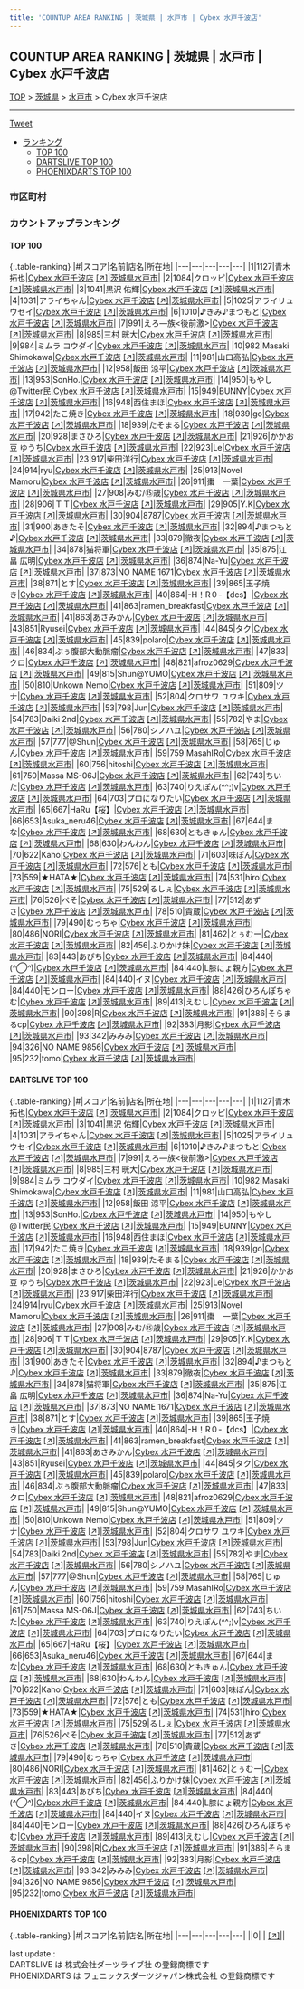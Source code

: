 ```yaml
---
title: 'COUNTUP AREA RANKING | 茨城県 | 水戸市 | Cybex 水戸千波店'
---
```

## COUNTUP AREA RANKING | 茨城県 | 水戸市 | Cybex 水戸千波店

[TOP](/darts/rank/) > [茨城県](/darts/rank/茨城県/) > [水戸市](/darts/rank/茨城県/水戸市/) > Cybex 水戸千波店

___

<a href="https://twitter.com/share?ref_src=twsrc%5Etfw" data-text="COUNTUP AREA RANKING | 茨城県水戸市Cybex 水戸千波店" class="twitter-share-button" data-hashtags="DARTSLIVE,PHOENIXDARTS,darts,ダーツ" data-show-count="false">Tweet</a>

* [ランキング](#カウントアップランキング)
    * [TOP 100](#top-100)
    * [DARTSLIVE TOP 100](#dartslive-top-100)
    * [PHOENIXDARTS TOP 100](#phoenixdarts-top-100)

### 市区町村

<ul>

</ul>

### カウントアップランキング

#### TOP 100



{:.table-ranking}
|#|スコア|名前|店名|所在地|
|---|---|---|---|---|
|1|1127|<span class="rank-name-dl">青木 拓也</span>|<a href="/darts/rank/shops/01cee968ab5aadd628032249b44395af.html">Cybex 水戸千波店</a> <a href="https://search.dartslive.com/jp/shop/01cee968ab5aadd628032249b44395af">[↗]</a>|<a href="/darts/rank/茨城県/水戸市">茨城県水戸市</a>|
|2|1084|<span class="rank-name-dl">クロッピ</span>|<a href="/darts/rank/shops/01cee968ab5aadd628032249b44395af.html">Cybex 水戸千波店</a> <a href="https://search.dartslive.com/jp/shop/01cee968ab5aadd628032249b44395af">[↗]</a>|<a href="/darts/rank/茨城県/水戸市">茨城県水戸市</a>|
|3|1041|<span class="rank-name-dl">黒沢 佑輝</span>|<a href="/darts/rank/shops/01cee968ab5aadd628032249b44395af.html">Cybex 水戸千波店</a> <a href="https://search.dartslive.com/jp/shop/01cee968ab5aadd628032249b44395af">[↗]</a>|<a href="/darts/rank/茨城県/水戸市">茨城県水戸市</a>|
|4|1031|<span class="rank-name-dl">アライちゃん</span>|<a href="/darts/rank/shops/01cee968ab5aadd628032249b44395af.html">Cybex 水戸千波店</a> <a href="https://search.dartslive.com/jp/shop/01cee968ab5aadd628032249b44395af">[↗]</a>|<a href="/darts/rank/茨城県/水戸市">茨城県水戸市</a>|
|5|1025|<span class="rank-name-dl">アライリュウセイ</span>|<a href="/darts/rank/shops/01cee968ab5aadd628032249b44395af.html">Cybex 水戸千波店</a> <a href="https://search.dartslive.com/jp/shop/01cee968ab5aadd628032249b44395af">[↗]</a>|<a href="/darts/rank/茨城県/水戸市">茨城県水戸市</a>|
|6|1010|<span class="rank-name-dl">♪きみ♪まつもと</span>|<a href="/darts/rank/shops/01cee968ab5aadd628032249b44395af.html">Cybex 水戸千波店</a> <a href="https://search.dartslive.com/jp/shop/01cee968ab5aadd628032249b44395af">[↗]</a>|<a href="/darts/rank/茨城県/水戸市">茨城県水戸市</a>|
|7|991|<span class="rank-name-dl">えろ―族&lt;後前激&gt;</span>|<a href="/darts/rank/shops/01cee968ab5aadd628032249b44395af.html">Cybex 水戸千波店</a> <a href="https://search.dartslive.com/jp/shop/01cee968ab5aadd628032249b44395af">[↗]</a>|<a href="/darts/rank/茨城県/水戸市">茨城県水戸市</a>|
|8|985|<span class="rank-name-dl">三村 晄大</span>|<a href="/darts/rank/shops/01cee968ab5aadd628032249b44395af.html">Cybex 水戸千波店</a> <a href="https://search.dartslive.com/jp/shop/01cee968ab5aadd628032249b44395af">[↗]</a>|<a href="/darts/rank/茨城県/水戸市">茨城県水戸市</a>|
|9|984|<span class="rank-name-dl">ミムラ コウダイ</span>|<a href="/darts/rank/shops/01cee968ab5aadd628032249b44395af.html">Cybex 水戸千波店</a> <a href="https://search.dartslive.com/jp/shop/01cee968ab5aadd628032249b44395af">[↗]</a>|<a href="/darts/rank/茨城県/水戸市">茨城県水戸市</a>|
|10|982|<span class="rank-name-dl">Masaki Shimokawa</span>|<a href="/darts/rank/shops/01cee968ab5aadd628032249b44395af.html">Cybex 水戸千波店</a> <a href="https://search.dartslive.com/jp/shop/01cee968ab5aadd628032249b44395af">[↗]</a>|<a href="/darts/rank/茨城県/水戸市">茨城県水戸市</a>|
|11|981|<span class="rank-name-dl">山口高弘</span>|<a href="/darts/rank/shops/01cee968ab5aadd628032249b44395af.html">Cybex 水戸千波店</a> <a href="https://search.dartslive.com/jp/shop/01cee968ab5aadd628032249b44395af">[↗]</a>|<a href="/darts/rank/茨城県/水戸市">茨城県水戸市</a>|
|12|958|<span class="rank-name-dl">飯田 涼平</span>|<a href="/darts/rank/shops/01cee968ab5aadd628032249b44395af.html">Cybex 水戸千波店</a> <a href="https://search.dartslive.com/jp/shop/01cee968ab5aadd628032249b44395af">[↗]</a>|<a href="/darts/rank/茨城県/水戸市">茨城県水戸市</a>|
|13|953|<span class="rank-name-dl">SonHo.</span>|<a href="/darts/rank/shops/01cee968ab5aadd628032249b44395af.html">Cybex 水戸千波店</a> <a href="https://search.dartslive.com/jp/shop/01cee968ab5aadd628032249b44395af">[↗]</a>|<a href="/darts/rank/茨城県/水戸市">茨城県水戸市</a>|
|14|950|<span class="rank-name-dl">もやし@Twitter民</span>|<a href="/darts/rank/shops/01cee968ab5aadd628032249b44395af.html">Cybex 水戸千波店</a> <a href="https://search.dartslive.com/jp/shop/01cee968ab5aadd628032249b44395af">[↗]</a>|<a href="/darts/rank/茨城県/水戸市">茨城県水戸市</a>|
|15|949|<span class="rank-name-dl">BUNNY</span>|<a href="/darts/rank/shops/01cee968ab5aadd628032249b44395af.html">Cybex 水戸千波店</a> <a href="https://search.dartslive.com/jp/shop/01cee968ab5aadd628032249b44395af">[↗]</a>|<a href="/darts/rank/茨城県/水戸市">茨城県水戸市</a>|
|16|948|<span class="rank-name-dl">西住まほ</span>|<a href="/darts/rank/shops/01cee968ab5aadd628032249b44395af.html">Cybex 水戸千波店</a> <a href="https://search.dartslive.com/jp/shop/01cee968ab5aadd628032249b44395af">[↗]</a>|<a href="/darts/rank/茨城県/水戸市">茨城県水戸市</a>|
|17|942|<span class="rank-name-dl">たこ焼き</span>|<a href="/darts/rank/shops/01cee968ab5aadd628032249b44395af.html">Cybex 水戸千波店</a> <a href="https://search.dartslive.com/jp/shop/01cee968ab5aadd628032249b44395af">[↗]</a>|<a href="/darts/rank/茨城県/水戸市">茨城県水戸市</a>|
|18|939|<span class="rank-name-dl">go</span>|<a href="/darts/rank/shops/01cee968ab5aadd628032249b44395af.html">Cybex 水戸千波店</a> <a href="https://search.dartslive.com/jp/shop/01cee968ab5aadd628032249b44395af">[↗]</a>|<a href="/darts/rank/茨城県/水戸市">茨城県水戸市</a>|
|18|939|<span class="rank-name-dl">たそまる</span>|<a href="/darts/rank/shops/01cee968ab5aadd628032249b44395af.html">Cybex 水戸千波店</a> <a href="https://search.dartslive.com/jp/shop/01cee968ab5aadd628032249b44395af">[↗]</a>|<a href="/darts/rank/茨城県/水戸市">茨城県水戸市</a>|
|20|928|<span class="rank-name-dl">まさひろ</span>|<a href="/darts/rank/shops/01cee968ab5aadd628032249b44395af.html">Cybex 水戸千波店</a> <a href="https://search.dartslive.com/jp/shop/01cee968ab5aadd628032249b44395af">[↗]</a>|<a href="/darts/rank/茨城県/水戸市">茨城県水戸市</a>|
|21|926|<span class="rank-name-dl">かかお 豆 ゆうち</span>|<a href="/darts/rank/shops/01cee968ab5aadd628032249b44395af.html">Cybex 水戸千波店</a> <a href="https://search.dartslive.com/jp/shop/01cee968ab5aadd628032249b44395af">[↗]</a>|<a href="/darts/rank/茨城県/水戸市">茨城県水戸市</a>|
|22|923|<span class="rank-name-dl">Le</span>|<a href="/darts/rank/shops/01cee968ab5aadd628032249b44395af.html">Cybex 水戸千波店</a> <a href="https://search.dartslive.com/jp/shop/01cee968ab5aadd628032249b44395af">[↗]</a>|<a href="/darts/rank/茨城県/水戸市">茨城県水戸市</a>|
|23|917|<span class="rank-name-dl">柴田洋行</span>|<a href="/darts/rank/shops/01cee968ab5aadd628032249b44395af.html">Cybex 水戸千波店</a> <a href="https://search.dartslive.com/jp/shop/01cee968ab5aadd628032249b44395af">[↗]</a>|<a href="/darts/rank/茨城県/水戸市">茨城県水戸市</a>|
|24|914|<span class="rank-name-dl">ryu</span>|<a href="/darts/rank/shops/01cee968ab5aadd628032249b44395af.html">Cybex 水戸千波店</a> <a href="https://search.dartslive.com/jp/shop/01cee968ab5aadd628032249b44395af">[↗]</a>|<a href="/darts/rank/茨城県/水戸市">茨城県水戸市</a>|
|25|913|<span class="rank-name-dl">Novel Mamoru</span>|<a href="/darts/rank/shops/01cee968ab5aadd628032249b44395af.html">Cybex 水戸千波店</a> <a href="https://search.dartslive.com/jp/shop/01cee968ab5aadd628032249b44395af">[↗]</a>|<a href="/darts/rank/茨城県/水戸市">茨城県水戸市</a>|
|26|911|<span class="rank-name-dl">棗　一葉</span>|<a href="/darts/rank/shops/01cee968ab5aadd628032249b44395af.html">Cybex 水戸千波店</a> <a href="https://search.dartslive.com/jp/shop/01cee968ab5aadd628032249b44395af">[↗]</a>|<a href="/darts/rank/茨城県/水戸市">茨城県水戸市</a>|
|27|908|<span class="rank-name-dl">みむ/⑮歳</span>|<a href="/darts/rank/shops/01cee968ab5aadd628032249b44395af.html">Cybex 水戸千波店</a> <a href="https://search.dartslive.com/jp/shop/01cee968ab5aadd628032249b44395af">[↗]</a>|<a href="/darts/rank/茨城県/水戸市">茨城県水戸市</a>|
|28|906|<span class="rank-name-dl">ＴＴ</span>|<a href="/darts/rank/shops/01cee968ab5aadd628032249b44395af.html">Cybex 水戸千波店</a> <a href="https://search.dartslive.com/jp/shop/01cee968ab5aadd628032249b44395af">[↗]</a>|<a href="/darts/rank/茨城県/水戸市">茨城県水戸市</a>|
|29|905|<span class="rank-name-dl">Y.K</span>|<a href="/darts/rank/shops/01cee968ab5aadd628032249b44395af.html">Cybex 水戸千波店</a> <a href="https://search.dartslive.com/jp/shop/01cee968ab5aadd628032249b44395af">[↗]</a>|<a href="/darts/rank/茨城県/水戸市">茨城県水戸市</a>|
|30|904|<span class="rank-name-dl">8787</span>|<a href="/darts/rank/shops/01cee968ab5aadd628032249b44395af.html">Cybex 水戸千波店</a> <a href="https://search.dartslive.com/jp/shop/01cee968ab5aadd628032249b44395af">[↗]</a>|<a href="/darts/rank/茨城県/水戸市">茨城県水戸市</a>|
|31|900|<span class="rank-name-dl">あきたそ</span>|<a href="/darts/rank/shops/01cee968ab5aadd628032249b44395af.html">Cybex 水戸千波店</a> <a href="https://search.dartslive.com/jp/shop/01cee968ab5aadd628032249b44395af">[↗]</a>|<a href="/darts/rank/茨城県/水戸市">茨城県水戸市</a>|
|32|894|<span class="rank-name-dl">♪まつもと♪</span>|<a href="/darts/rank/shops/01cee968ab5aadd628032249b44395af.html">Cybex 水戸千波店</a> <a href="https://search.dartslive.com/jp/shop/01cee968ab5aadd628032249b44395af">[↗]</a>|<a href="/darts/rank/茨城県/水戸市">茨城県水戸市</a>|
|33|879|<span class="rank-name-dl">徹夜</span>|<a href="/darts/rank/shops/01cee968ab5aadd628032249b44395af.html">Cybex 水戸千波店</a> <a href="https://search.dartslive.com/jp/shop/01cee968ab5aadd628032249b44395af">[↗]</a>|<a href="/darts/rank/茨城県/水戸市">茨城県水戸市</a>|
|34|878|<span class="rank-name-dl">猫将軍</span>|<a href="/darts/rank/shops/01cee968ab5aadd628032249b44395af.html">Cybex 水戸千波店</a> <a href="https://search.dartslive.com/jp/shop/01cee968ab5aadd628032249b44395af">[↗]</a>|<a href="/darts/rank/茨城県/水戸市">茨城県水戸市</a>|
|35|875|<span class="rank-name-dl">江畠 広明</span>|<a href="/darts/rank/shops/01cee968ab5aadd628032249b44395af.html">Cybex 水戸千波店</a> <a href="https://search.dartslive.com/jp/shop/01cee968ab5aadd628032249b44395af">[↗]</a>|<a href="/darts/rank/茨城県/水戸市">茨城県水戸市</a>|
|36|874|<span class="rank-name-dl">Na-Yu</span>|<a href="/darts/rank/shops/01cee968ab5aadd628032249b44395af.html">Cybex 水戸千波店</a> <a href="https://search.dartslive.com/jp/shop/01cee968ab5aadd628032249b44395af">[↗]</a>|<a href="/darts/rank/茨城県/水戸市">茨城県水戸市</a>|
|37|873|<span class="rank-name-dl">NO NAME 1671</span>|<a href="/darts/rank/shops/01cee968ab5aadd628032249b44395af.html">Cybex 水戸千波店</a> <a href="https://search.dartslive.com/jp/shop/01cee968ab5aadd628032249b44395af">[↗]</a>|<a href="/darts/rank/茨城県/水戸市">茨城県水戸市</a>|
|38|871|<span class="rank-name-dl">とす</span>|<a href="/darts/rank/shops/01cee968ab5aadd628032249b44395af.html">Cybex 水戸千波店</a> <a href="https://search.dartslive.com/jp/shop/01cee968ab5aadd628032249b44395af">[↗]</a>|<a href="/darts/rank/茨城県/水戸市">茨城県水戸市</a>|
|39|865|<span class="rank-name-dl">玉子焼き</span>|<a href="/darts/rank/shops/01cee968ab5aadd628032249b44395af.html">Cybex 水戸千波店</a> <a href="https://search.dartslive.com/jp/shop/01cee968ab5aadd628032249b44395af">[↗]</a>|<a href="/darts/rank/茨城県/水戸市">茨城県水戸市</a>|
|40|864|<span class="rank-name-dl">-H！R０-【dcs】</span>|<a href="/darts/rank/shops/01cee968ab5aadd628032249b44395af.html">Cybex 水戸千波店</a> <a href="https://search.dartslive.com/jp/shop/01cee968ab5aadd628032249b44395af">[↗]</a>|<a href="/darts/rank/茨城県/水戸市">茨城県水戸市</a>|
|41|863|<span class="rank-name-dl">ramen_breakfast</span>|<a href="/darts/rank/shops/01cee968ab5aadd628032249b44395af.html">Cybex 水戸千波店</a> <a href="https://search.dartslive.com/jp/shop/01cee968ab5aadd628032249b44395af">[↗]</a>|<a href="/darts/rank/茨城県/水戸市">茨城県水戸市</a>|
|41|863|<span class="rank-name-dl">あさみかん</span>|<a href="/darts/rank/shops/01cee968ab5aadd628032249b44395af.html">Cybex 水戸千波店</a> <a href="https://search.dartslive.com/jp/shop/01cee968ab5aadd628032249b44395af">[↗]</a>|<a href="/darts/rank/茨城県/水戸市">茨城県水戸市</a>|
|43|851|<span class="rank-name-dl">Ryusei</span>|<a href="/darts/rank/shops/01cee968ab5aadd628032249b44395af.html">Cybex 水戸千波店</a> <a href="https://search.dartslive.com/jp/shop/01cee968ab5aadd628032249b44395af">[↗]</a>|<a href="/darts/rank/茨城県/水戸市">茨城県水戸市</a>|
|44|845|<span class="rank-name-dl">タク</span>|<a href="/darts/rank/shops/01cee968ab5aadd628032249b44395af.html">Cybex 水戸千波店</a> <a href="https://search.dartslive.com/jp/shop/01cee968ab5aadd628032249b44395af">[↗]</a>|<a href="/darts/rank/茨城県/水戸市">茨城県水戸市</a>|
|45|839|<span class="rank-name-dl">polaro</span>|<a href="/darts/rank/shops/01cee968ab5aadd628032249b44395af.html">Cybex 水戸千波店</a> <a href="https://search.dartslive.com/jp/shop/01cee968ab5aadd628032249b44395af">[↗]</a>|<a href="/darts/rank/茨城県/水戸市">茨城県水戸市</a>|
|46|834|<span class="rank-name-dl">ぶぅ腹部大動脈瘤</span>|<a href="/darts/rank/shops/01cee968ab5aadd628032249b44395af.html">Cybex 水戸千波店</a> <a href="https://search.dartslive.com/jp/shop/01cee968ab5aadd628032249b44395af">[↗]</a>|<a href="/darts/rank/茨城県/水戸市">茨城県水戸市</a>|
|47|833|<span class="rank-name-dl">クロ</span>|<a href="/darts/rank/shops/01cee968ab5aadd628032249b44395af.html">Cybex 水戸千波店</a> <a href="https://search.dartslive.com/jp/shop/01cee968ab5aadd628032249b44395af">[↗]</a>|<a href="/darts/rank/茨城県/水戸市">茨城県水戸市</a>|
|48|821|<span class="rank-name-dl">afroz0629</span>|<a href="/darts/rank/shops/01cee968ab5aadd628032249b44395af.html">Cybex 水戸千波店</a> <a href="https://search.dartslive.com/jp/shop/01cee968ab5aadd628032249b44395af">[↗]</a>|<a href="/darts/rank/茨城県/水戸市">茨城県水戸市</a>|
|49|815|<span class="rank-name-dl">Shun@YUMO</span>|<a href="/darts/rank/shops/01cee968ab5aadd628032249b44395af.html">Cybex 水戸千波店</a> <a href="https://search.dartslive.com/jp/shop/01cee968ab5aadd628032249b44395af">[↗]</a>|<a href="/darts/rank/茨城県/水戸市">茨城県水戸市</a>|
|50|810|<span class="rank-name-dl">Unkown Nemo</span>|<a href="/darts/rank/shops/01cee968ab5aadd628032249b44395af.html">Cybex 水戸千波店</a> <a href="https://search.dartslive.com/jp/shop/01cee968ab5aadd628032249b44395af">[↗]</a>|<a href="/darts/rank/茨城県/水戸市">茨城県水戸市</a>|
|51|809|<span class="rank-name-dl">ツナ</span>|<a href="/darts/rank/shops/01cee968ab5aadd628032249b44395af.html">Cybex 水戸千波店</a> <a href="https://search.dartslive.com/jp/shop/01cee968ab5aadd628032249b44395af">[↗]</a>|<a href="/darts/rank/茨城県/水戸市">茨城県水戸市</a>|
|52|804|<span class="rank-name-dl">クロサワ ユウキ</span>|<a href="/darts/rank/shops/01cee968ab5aadd628032249b44395af.html">Cybex 水戸千波店</a> <a href="https://search.dartslive.com/jp/shop/01cee968ab5aadd628032249b44395af">[↗]</a>|<a href="/darts/rank/茨城県/水戸市">茨城県水戸市</a>|
|53|798|<span class="rank-name-dl">Jun</span>|<a href="/darts/rank/shops/01cee968ab5aadd628032249b44395af.html">Cybex 水戸千波店</a> <a href="https://search.dartslive.com/jp/shop/01cee968ab5aadd628032249b44395af">[↗]</a>|<a href="/darts/rank/茨城県/水戸市">茨城県水戸市</a>|
|54|783|<span class="rank-name-dl">Daiki 2nd</span>|<a href="/darts/rank/shops/01cee968ab5aadd628032249b44395af.html">Cybex 水戸千波店</a> <a href="https://search.dartslive.com/jp/shop/01cee968ab5aadd628032249b44395af">[↗]</a>|<a href="/darts/rank/茨城県/水戸市">茨城県水戸市</a>|
|55|782|<span class="rank-name-dl">やま</span>|<a href="/darts/rank/shops/01cee968ab5aadd628032249b44395af.html">Cybex 水戸千波店</a> <a href="https://search.dartslive.com/jp/shop/01cee968ab5aadd628032249b44395af">[↗]</a>|<a href="/darts/rank/茨城県/水戸市">茨城県水戸市</a>|
|56|780|<span class="rank-name-dl">シノハユ</span>|<a href="/darts/rank/shops/01cee968ab5aadd628032249b44395af.html">Cybex 水戸千波店</a> <a href="https://search.dartslive.com/jp/shop/01cee968ab5aadd628032249b44395af">[↗]</a>|<a href="/darts/rank/茨城県/水戸市">茨城県水戸市</a>|
|57|777|<span class="rank-name-dl">@Shun</span>|<a href="/darts/rank/shops/01cee968ab5aadd628032249b44395af.html">Cybex 水戸千波店</a> <a href="https://search.dartslive.com/jp/shop/01cee968ab5aadd628032249b44395af">[↗]</a>|<a href="/darts/rank/茨城県/水戸市">茨城県水戸市</a>|
|58|765|<span class="rank-name-dl">じゅん</span>|<a href="/darts/rank/shops/01cee968ab5aadd628032249b44395af.html">Cybex 水戸千波店</a> <a href="https://search.dartslive.com/jp/shop/01cee968ab5aadd628032249b44395af">[↗]</a>|<a href="/darts/rank/茨城県/水戸市">茨城県水戸市</a>|
|59|759|<span class="rank-name-dl">MasahIRo</span>|<a href="/darts/rank/shops/01cee968ab5aadd628032249b44395af.html">Cybex 水戸千波店</a> <a href="https://search.dartslive.com/jp/shop/01cee968ab5aadd628032249b44395af">[↗]</a>|<a href="/darts/rank/茨城県/水戸市">茨城県水戸市</a>|
|60|756|<span class="rank-name-dl">hitoshi</span>|<a href="/darts/rank/shops/01cee968ab5aadd628032249b44395af.html">Cybex 水戸千波店</a> <a href="https://search.dartslive.com/jp/shop/01cee968ab5aadd628032249b44395af">[↗]</a>|<a href="/darts/rank/茨城県/水戸市">茨城県水戸市</a>|
|61|750|<span class="rank-name-dl">Massa MS-06J</span>|<a href="/darts/rank/shops/01cee968ab5aadd628032249b44395af.html">Cybex 水戸千波店</a> <a href="https://search.dartslive.com/jp/shop/01cee968ab5aadd628032249b44395af">[↗]</a>|<a href="/darts/rank/茨城県/水戸市">茨城県水戸市</a>|
|62|743|<span class="rank-name-dl">ちいた</span>|<a href="/darts/rank/shops/01cee968ab5aadd628032249b44395af.html">Cybex 水戸千波店</a> <a href="https://search.dartslive.com/jp/shop/01cee968ab5aadd628032249b44395af">[↗]</a>|<a href="/darts/rank/茨城県/水戸市">茨城県水戸市</a>|
|63|740|<span class="rank-name-dl">りえぽん(^^;)v</span>|<a href="/darts/rank/shops/01cee968ab5aadd628032249b44395af.html">Cybex 水戸千波店</a> <a href="https://search.dartslive.com/jp/shop/01cee968ab5aadd628032249b44395af">[↗]</a>|<a href="/darts/rank/茨城県/水戸市">茨城県水戸市</a>|
|64|703|<span class="rank-name-dl">プロになりたい</span>|<a href="/darts/rank/shops/01cee968ab5aadd628032249b44395af.html">Cybex 水戸千波店</a> <a href="https://search.dartslive.com/jp/shop/01cee968ab5aadd628032249b44395af">[↗]</a>|<a href="/darts/rank/茨城県/水戸市">茨城県水戸市</a>|
|65|667|<span class="rank-name-dl">HaRu【桜】</span>|<a href="/darts/rank/shops/01cee968ab5aadd628032249b44395af.html">Cybex 水戸千波店</a> <a href="https://search.dartslive.com/jp/shop/01cee968ab5aadd628032249b44395af">[↗]</a>|<a href="/darts/rank/茨城県/水戸市">茨城県水戸市</a>|
|66|653|<span class="rank-name-dl">Asuka_neru46</span>|<a href="/darts/rank/shops/01cee968ab5aadd628032249b44395af.html">Cybex 水戸千波店</a> <a href="https://search.dartslive.com/jp/shop/01cee968ab5aadd628032249b44395af">[↗]</a>|<a href="/darts/rank/茨城県/水戸市">茨城県水戸市</a>|
|67|644|<span class="rank-name-dl">まな</span>|<a href="/darts/rank/shops/01cee968ab5aadd628032249b44395af.html">Cybex 水戸千波店</a> <a href="https://search.dartslive.com/jp/shop/01cee968ab5aadd628032249b44395af">[↗]</a>|<a href="/darts/rank/茨城県/水戸市">茨城県水戸市</a>|
|68|630|<span class="rank-name-dl">ともきゅん</span>|<a href="/darts/rank/shops/01cee968ab5aadd628032249b44395af.html">Cybex 水戸千波店</a> <a href="https://search.dartslive.com/jp/shop/01cee968ab5aadd628032249b44395af">[↗]</a>|<a href="/darts/rank/茨城県/水戸市">茨城県水戸市</a>|
|68|630|<span class="rank-name-dl">わんわん</span>|<a href="/darts/rank/shops/01cee968ab5aadd628032249b44395af.html">Cybex 水戸千波店</a> <a href="https://search.dartslive.com/jp/shop/01cee968ab5aadd628032249b44395af">[↗]</a>|<a href="/darts/rank/茨城県/水戸市">茨城県水戸市</a>|
|70|622|<span class="rank-name-dl">Kaho</span>|<a href="/darts/rank/shops/01cee968ab5aadd628032249b44395af.html">Cybex 水戸千波店</a> <a href="https://search.dartslive.com/jp/shop/01cee968ab5aadd628032249b44395af">[↗]</a>|<a href="/darts/rank/茨城県/水戸市">茨城県水戸市</a>|
|71|603|<span class="rank-name-dl">味ぽん</span>|<a href="/darts/rank/shops/01cee968ab5aadd628032249b44395af.html">Cybex 水戸千波店</a> <a href="https://search.dartslive.com/jp/shop/01cee968ab5aadd628032249b44395af">[↗]</a>|<a href="/darts/rank/茨城県/水戸市">茨城県水戸市</a>|
|72|576|<span class="rank-name-dl">とも</span>|<a href="/darts/rank/shops/01cee968ab5aadd628032249b44395af.html">Cybex 水戸千波店</a> <a href="https://search.dartslive.com/jp/shop/01cee968ab5aadd628032249b44395af">[↗]</a>|<a href="/darts/rank/茨城県/水戸市">茨城県水戸市</a>|
|73|559|<span class="rank-name-dl">★HATA★</span>|<a href="/darts/rank/shops/01cee968ab5aadd628032249b44395af.html">Cybex 水戸千波店</a> <a href="https://search.dartslive.com/jp/shop/01cee968ab5aadd628032249b44395af">[↗]</a>|<a href="/darts/rank/茨城県/水戸市">茨城県水戸市</a>|
|74|531|<span class="rank-name-dl">hiro</span>|<a href="/darts/rank/shops/01cee968ab5aadd628032249b44395af.html">Cybex 水戸千波店</a> <a href="https://search.dartslive.com/jp/shop/01cee968ab5aadd628032249b44395af">[↗]</a>|<a href="/darts/rank/茨城県/水戸市">茨城県水戸市</a>|
|75|529|<span class="rank-name-dl">るしぇ</span>|<a href="/darts/rank/shops/01cee968ab5aadd628032249b44395af.html">Cybex 水戸千波店</a> <a href="https://search.dartslive.com/jp/shop/01cee968ab5aadd628032249b44395af">[↗]</a>|<a href="/darts/rank/茨城県/水戸市">茨城県水戸市</a>|
|76|526|<span class="rank-name-dl">ぺそ</span>|<a href="/darts/rank/shops/01cee968ab5aadd628032249b44395af.html">Cybex 水戸千波店</a> <a href="https://search.dartslive.com/jp/shop/01cee968ab5aadd628032249b44395af">[↗]</a>|<a href="/darts/rank/茨城県/水戸市">茨城県水戸市</a>|
|77|512|<span class="rank-name-dl">あずさ</span>|<a href="/darts/rank/shops/01cee968ab5aadd628032249b44395af.html">Cybex 水戸千波店</a> <a href="https://search.dartslive.com/jp/shop/01cee968ab5aadd628032249b44395af">[↗]</a>|<a href="/darts/rank/茨城県/水戸市">茨城県水戸市</a>|
|78|510|<span class="rank-name-dl">貴蔵</span>|<a href="/darts/rank/shops/01cee968ab5aadd628032249b44395af.html">Cybex 水戸千波店</a> <a href="https://search.dartslive.com/jp/shop/01cee968ab5aadd628032249b44395af">[↗]</a>|<a href="/darts/rank/茨城県/水戸市">茨城県水戸市</a>|
|79|490|<span class="rank-name-dl">むっちゃ</span>|<a href="/darts/rank/shops/01cee968ab5aadd628032249b44395af.html">Cybex 水戸千波店</a> <a href="https://search.dartslive.com/jp/shop/01cee968ab5aadd628032249b44395af">[↗]</a>|<a href="/darts/rank/茨城県/水戸市">茨城県水戸市</a>|
|80|486|<span class="rank-name-dl">NORI</span>|<a href="/darts/rank/shops/01cee968ab5aadd628032249b44395af.html">Cybex 水戸千波店</a> <a href="https://search.dartslive.com/jp/shop/01cee968ab5aadd628032249b44395af">[↗]</a>|<a href="/darts/rank/茨城県/水戸市">茨城県水戸市</a>|
|81|462|<span class="rank-name-dl">とぅむー</span>|<a href="/darts/rank/shops/01cee968ab5aadd628032249b44395af.html">Cybex 水戸千波店</a> <a href="https://search.dartslive.com/jp/shop/01cee968ab5aadd628032249b44395af">[↗]</a>|<a href="/darts/rank/茨城県/水戸市">茨城県水戸市</a>|
|82|456|<span class="rank-name-dl">ふりかけ妹</span>|<a href="/darts/rank/shops/01cee968ab5aadd628032249b44395af.html">Cybex 水戸千波店</a> <a href="https://search.dartslive.com/jp/shop/01cee968ab5aadd628032249b44395af">[↗]</a>|<a href="/darts/rank/茨城県/水戸市">茨城県水戸市</a>|
|83|443|<span class="rank-name-dl">あぴち</span>|<a href="/darts/rank/shops/01cee968ab5aadd628032249b44395af.html">Cybex 水戸千波店</a> <a href="https://search.dartslive.com/jp/shop/01cee968ab5aadd628032249b44395af">[↗]</a>|<a href="/darts/rank/茨城県/水戸市">茨城県水戸市</a>|
|84|440|<span class="rank-name-dl">(*^◯^*)</span>|<a href="/darts/rank/shops/01cee968ab5aadd628032249b44395af.html">Cybex 水戸千波店</a> <a href="https://search.dartslive.com/jp/shop/01cee968ab5aadd628032249b44395af">[↗]</a>|<a href="/darts/rank/茨城県/水戸市">茨城県水戸市</a>|
|84|440|<span class="rank-name-dl">L膝にょ親方</span>|<a href="/darts/rank/shops/01cee968ab5aadd628032249b44395af.html">Cybex 水戸千波店</a> <a href="https://search.dartslive.com/jp/shop/01cee968ab5aadd628032249b44395af">[↗]</a>|<a href="/darts/rank/茨城県/水戸市">茨城県水戸市</a>|
|84|440|<span class="rank-name-dl">イヌ</span>|<a href="/darts/rank/shops/01cee968ab5aadd628032249b44395af.html">Cybex 水戸千波店</a> <a href="https://search.dartslive.com/jp/shop/01cee968ab5aadd628032249b44395af">[↗]</a>|<a href="/darts/rank/茨城県/水戸市">茨城県水戸市</a>|
|84|440|<span class="rank-name-dl">モンロー</span>|<a href="/darts/rank/shops/01cee968ab5aadd628032249b44395af.html">Cybex 水戸千波店</a> <a href="https://search.dartslive.com/jp/shop/01cee968ab5aadd628032249b44395af">[↗]</a>|<a href="/darts/rank/茨城県/水戸市">茨城県水戸市</a>|
|88|426|<span class="rank-name-dl">ひろんぽちゃむ</span>|<a href="/darts/rank/shops/01cee968ab5aadd628032249b44395af.html">Cybex 水戸千波店</a> <a href="https://search.dartslive.com/jp/shop/01cee968ab5aadd628032249b44395af">[↗]</a>|<a href="/darts/rank/茨城県/水戸市">茨城県水戸市</a>|
|89|413|<span class="rank-name-dl">えむし</span>|<a href="/darts/rank/shops/01cee968ab5aadd628032249b44395af.html">Cybex 水戸千波店</a> <a href="https://search.dartslive.com/jp/shop/01cee968ab5aadd628032249b44395af">[↗]</a>|<a href="/darts/rank/茨城県/水戸市">茨城県水戸市</a>|
|90|398|<span class="rank-name-dl">R</span>|<a href="/darts/rank/shops/01cee968ab5aadd628032249b44395af.html">Cybex 水戸千波店</a> <a href="https://search.dartslive.com/jp/shop/01cee968ab5aadd628032249b44395af">[↗]</a>|<a href="/darts/rank/茨城県/水戸市">茨城県水戸市</a>|
|91|386|<span class="rank-name-dl">そらまるcp</span>|<a href="/darts/rank/shops/01cee968ab5aadd628032249b44395af.html">Cybex 水戸千波店</a> <a href="https://search.dartslive.com/jp/shop/01cee968ab5aadd628032249b44395af">[↗]</a>|<a href="/darts/rank/茨城県/水戸市">茨城県水戸市</a>|
|92|383|<span class="rank-name-dl">月影</span>|<a href="/darts/rank/shops/01cee968ab5aadd628032249b44395af.html">Cybex 水戸千波店</a> <a href="https://search.dartslive.com/jp/shop/01cee968ab5aadd628032249b44395af">[↗]</a>|<a href="/darts/rank/茨城県/水戸市">茨城県水戸市</a>|
|93|342|<span class="rank-name-dl">みみみ</span>|<a href="/darts/rank/shops/01cee968ab5aadd628032249b44395af.html">Cybex 水戸千波店</a> <a href="https://search.dartslive.com/jp/shop/01cee968ab5aadd628032249b44395af">[↗]</a>|<a href="/darts/rank/茨城県/水戸市">茨城県水戸市</a>|
|94|326|<span class="rank-name-dl">NO NAME 9856</span>|<a href="/darts/rank/shops/01cee968ab5aadd628032249b44395af.html">Cybex 水戸千波店</a> <a href="https://search.dartslive.com/jp/shop/01cee968ab5aadd628032249b44395af">[↗]</a>|<a href="/darts/rank/茨城県/水戸市">茨城県水戸市</a>|
|95|232|<span class="rank-name-dl">tomo</span>|<a href="/darts/rank/shops/01cee968ab5aadd628032249b44395af.html">Cybex 水戸千波店</a> <a href="https://search.dartslive.com/jp/shop/01cee968ab5aadd628032249b44395af">[↗]</a>|<a href="/darts/rank/茨城県/水戸市">茨城県水戸市</a>|


#### DARTSLIVE TOP 100



{:.table-ranking}
|#|スコア|名前|店名|所在地|
|---|---|---|---|---|
|1|1127|<span class="rank-name-dl">青木 拓也</span>|<a href="/darts/rank/shops/01cee968ab5aadd628032249b44395af.html">Cybex 水戸千波店</a> <a href="https://search.dartslive.com/jp/shop/01cee968ab5aadd628032249b44395af">[↗]</a>|<a href="/darts/rank/茨城県/水戸市">茨城県水戸市</a>|
|2|1084|<span class="rank-name-dl">クロッピ</span>|<a href="/darts/rank/shops/01cee968ab5aadd628032249b44395af.html">Cybex 水戸千波店</a> <a href="https://search.dartslive.com/jp/shop/01cee968ab5aadd628032249b44395af">[↗]</a>|<a href="/darts/rank/茨城県/水戸市">茨城県水戸市</a>|
|3|1041|<span class="rank-name-dl">黒沢 佑輝</span>|<a href="/darts/rank/shops/01cee968ab5aadd628032249b44395af.html">Cybex 水戸千波店</a> <a href="https://search.dartslive.com/jp/shop/01cee968ab5aadd628032249b44395af">[↗]</a>|<a href="/darts/rank/茨城県/水戸市">茨城県水戸市</a>|
|4|1031|<span class="rank-name-dl">アライちゃん</span>|<a href="/darts/rank/shops/01cee968ab5aadd628032249b44395af.html">Cybex 水戸千波店</a> <a href="https://search.dartslive.com/jp/shop/01cee968ab5aadd628032249b44395af">[↗]</a>|<a href="/darts/rank/茨城県/水戸市">茨城県水戸市</a>|
|5|1025|<span class="rank-name-dl">アライリュウセイ</span>|<a href="/darts/rank/shops/01cee968ab5aadd628032249b44395af.html">Cybex 水戸千波店</a> <a href="https://search.dartslive.com/jp/shop/01cee968ab5aadd628032249b44395af">[↗]</a>|<a href="/darts/rank/茨城県/水戸市">茨城県水戸市</a>|
|6|1010|<span class="rank-name-dl">♪きみ♪まつもと</span>|<a href="/darts/rank/shops/01cee968ab5aadd628032249b44395af.html">Cybex 水戸千波店</a> <a href="https://search.dartslive.com/jp/shop/01cee968ab5aadd628032249b44395af">[↗]</a>|<a href="/darts/rank/茨城県/水戸市">茨城県水戸市</a>|
|7|991|<span class="rank-name-dl">えろ―族&lt;後前激&gt;</span>|<a href="/darts/rank/shops/01cee968ab5aadd628032249b44395af.html">Cybex 水戸千波店</a> <a href="https://search.dartslive.com/jp/shop/01cee968ab5aadd628032249b44395af">[↗]</a>|<a href="/darts/rank/茨城県/水戸市">茨城県水戸市</a>|
|8|985|<span class="rank-name-dl">三村 晄大</span>|<a href="/darts/rank/shops/01cee968ab5aadd628032249b44395af.html">Cybex 水戸千波店</a> <a href="https://search.dartslive.com/jp/shop/01cee968ab5aadd628032249b44395af">[↗]</a>|<a href="/darts/rank/茨城県/水戸市">茨城県水戸市</a>|
|9|984|<span class="rank-name-dl">ミムラ コウダイ</span>|<a href="/darts/rank/shops/01cee968ab5aadd628032249b44395af.html">Cybex 水戸千波店</a> <a href="https://search.dartslive.com/jp/shop/01cee968ab5aadd628032249b44395af">[↗]</a>|<a href="/darts/rank/茨城県/水戸市">茨城県水戸市</a>|
|10|982|<span class="rank-name-dl">Masaki Shimokawa</span>|<a href="/darts/rank/shops/01cee968ab5aadd628032249b44395af.html">Cybex 水戸千波店</a> <a href="https://search.dartslive.com/jp/shop/01cee968ab5aadd628032249b44395af">[↗]</a>|<a href="/darts/rank/茨城県/水戸市">茨城県水戸市</a>|
|11|981|<span class="rank-name-dl">山口高弘</span>|<a href="/darts/rank/shops/01cee968ab5aadd628032249b44395af.html">Cybex 水戸千波店</a> <a href="https://search.dartslive.com/jp/shop/01cee968ab5aadd628032249b44395af">[↗]</a>|<a href="/darts/rank/茨城県/水戸市">茨城県水戸市</a>|
|12|958|<span class="rank-name-dl">飯田 涼平</span>|<a href="/darts/rank/shops/01cee968ab5aadd628032249b44395af.html">Cybex 水戸千波店</a> <a href="https://search.dartslive.com/jp/shop/01cee968ab5aadd628032249b44395af">[↗]</a>|<a href="/darts/rank/茨城県/水戸市">茨城県水戸市</a>|
|13|953|<span class="rank-name-dl">SonHo.</span>|<a href="/darts/rank/shops/01cee968ab5aadd628032249b44395af.html">Cybex 水戸千波店</a> <a href="https://search.dartslive.com/jp/shop/01cee968ab5aadd628032249b44395af">[↗]</a>|<a href="/darts/rank/茨城県/水戸市">茨城県水戸市</a>|
|14|950|<span class="rank-name-dl">もやし@Twitter民</span>|<a href="/darts/rank/shops/01cee968ab5aadd628032249b44395af.html">Cybex 水戸千波店</a> <a href="https://search.dartslive.com/jp/shop/01cee968ab5aadd628032249b44395af">[↗]</a>|<a href="/darts/rank/茨城県/水戸市">茨城県水戸市</a>|
|15|949|<span class="rank-name-dl">BUNNY</span>|<a href="/darts/rank/shops/01cee968ab5aadd628032249b44395af.html">Cybex 水戸千波店</a> <a href="https://search.dartslive.com/jp/shop/01cee968ab5aadd628032249b44395af">[↗]</a>|<a href="/darts/rank/茨城県/水戸市">茨城県水戸市</a>|
|16|948|<span class="rank-name-dl">西住まほ</span>|<a href="/darts/rank/shops/01cee968ab5aadd628032249b44395af.html">Cybex 水戸千波店</a> <a href="https://search.dartslive.com/jp/shop/01cee968ab5aadd628032249b44395af">[↗]</a>|<a href="/darts/rank/茨城県/水戸市">茨城県水戸市</a>|
|17|942|<span class="rank-name-dl">たこ焼き</span>|<a href="/darts/rank/shops/01cee968ab5aadd628032249b44395af.html">Cybex 水戸千波店</a> <a href="https://search.dartslive.com/jp/shop/01cee968ab5aadd628032249b44395af">[↗]</a>|<a href="/darts/rank/茨城県/水戸市">茨城県水戸市</a>|
|18|939|<span class="rank-name-dl">go</span>|<a href="/darts/rank/shops/01cee968ab5aadd628032249b44395af.html">Cybex 水戸千波店</a> <a href="https://search.dartslive.com/jp/shop/01cee968ab5aadd628032249b44395af">[↗]</a>|<a href="/darts/rank/茨城県/水戸市">茨城県水戸市</a>|
|18|939|<span class="rank-name-dl">たそまる</span>|<a href="/darts/rank/shops/01cee968ab5aadd628032249b44395af.html">Cybex 水戸千波店</a> <a href="https://search.dartslive.com/jp/shop/01cee968ab5aadd628032249b44395af">[↗]</a>|<a href="/darts/rank/茨城県/水戸市">茨城県水戸市</a>|
|20|928|<span class="rank-name-dl">まさひろ</span>|<a href="/darts/rank/shops/01cee968ab5aadd628032249b44395af.html">Cybex 水戸千波店</a> <a href="https://search.dartslive.com/jp/shop/01cee968ab5aadd628032249b44395af">[↗]</a>|<a href="/darts/rank/茨城県/水戸市">茨城県水戸市</a>|
|21|926|<span class="rank-name-dl">かかお 豆 ゆうち</span>|<a href="/darts/rank/shops/01cee968ab5aadd628032249b44395af.html">Cybex 水戸千波店</a> <a href="https://search.dartslive.com/jp/shop/01cee968ab5aadd628032249b44395af">[↗]</a>|<a href="/darts/rank/茨城県/水戸市">茨城県水戸市</a>|
|22|923|<span class="rank-name-dl">Le</span>|<a href="/darts/rank/shops/01cee968ab5aadd628032249b44395af.html">Cybex 水戸千波店</a> <a href="https://search.dartslive.com/jp/shop/01cee968ab5aadd628032249b44395af">[↗]</a>|<a href="/darts/rank/茨城県/水戸市">茨城県水戸市</a>|
|23|917|<span class="rank-name-dl">柴田洋行</span>|<a href="/darts/rank/shops/01cee968ab5aadd628032249b44395af.html">Cybex 水戸千波店</a> <a href="https://search.dartslive.com/jp/shop/01cee968ab5aadd628032249b44395af">[↗]</a>|<a href="/darts/rank/茨城県/水戸市">茨城県水戸市</a>|
|24|914|<span class="rank-name-dl">ryu</span>|<a href="/darts/rank/shops/01cee968ab5aadd628032249b44395af.html">Cybex 水戸千波店</a> <a href="https://search.dartslive.com/jp/shop/01cee968ab5aadd628032249b44395af">[↗]</a>|<a href="/darts/rank/茨城県/水戸市">茨城県水戸市</a>|
|25|913|<span class="rank-name-dl">Novel Mamoru</span>|<a href="/darts/rank/shops/01cee968ab5aadd628032249b44395af.html">Cybex 水戸千波店</a> <a href="https://search.dartslive.com/jp/shop/01cee968ab5aadd628032249b44395af">[↗]</a>|<a href="/darts/rank/茨城県/水戸市">茨城県水戸市</a>|
|26|911|<span class="rank-name-dl">棗　一葉</span>|<a href="/darts/rank/shops/01cee968ab5aadd628032249b44395af.html">Cybex 水戸千波店</a> <a href="https://search.dartslive.com/jp/shop/01cee968ab5aadd628032249b44395af">[↗]</a>|<a href="/darts/rank/茨城県/水戸市">茨城県水戸市</a>|
|27|908|<span class="rank-name-dl">みむ/⑮歳</span>|<a href="/darts/rank/shops/01cee968ab5aadd628032249b44395af.html">Cybex 水戸千波店</a> <a href="https://search.dartslive.com/jp/shop/01cee968ab5aadd628032249b44395af">[↗]</a>|<a href="/darts/rank/茨城県/水戸市">茨城県水戸市</a>|
|28|906|<span class="rank-name-dl">ＴＴ</span>|<a href="/darts/rank/shops/01cee968ab5aadd628032249b44395af.html">Cybex 水戸千波店</a> <a href="https://search.dartslive.com/jp/shop/01cee968ab5aadd628032249b44395af">[↗]</a>|<a href="/darts/rank/茨城県/水戸市">茨城県水戸市</a>|
|29|905|<span class="rank-name-dl">Y.K</span>|<a href="/darts/rank/shops/01cee968ab5aadd628032249b44395af.html">Cybex 水戸千波店</a> <a href="https://search.dartslive.com/jp/shop/01cee968ab5aadd628032249b44395af">[↗]</a>|<a href="/darts/rank/茨城県/水戸市">茨城県水戸市</a>|
|30|904|<span class="rank-name-dl">8787</span>|<a href="/darts/rank/shops/01cee968ab5aadd628032249b44395af.html">Cybex 水戸千波店</a> <a href="https://search.dartslive.com/jp/shop/01cee968ab5aadd628032249b44395af">[↗]</a>|<a href="/darts/rank/茨城県/水戸市">茨城県水戸市</a>|
|31|900|<span class="rank-name-dl">あきたそ</span>|<a href="/darts/rank/shops/01cee968ab5aadd628032249b44395af.html">Cybex 水戸千波店</a> <a href="https://search.dartslive.com/jp/shop/01cee968ab5aadd628032249b44395af">[↗]</a>|<a href="/darts/rank/茨城県/水戸市">茨城県水戸市</a>|
|32|894|<span class="rank-name-dl">♪まつもと♪</span>|<a href="/darts/rank/shops/01cee968ab5aadd628032249b44395af.html">Cybex 水戸千波店</a> <a href="https://search.dartslive.com/jp/shop/01cee968ab5aadd628032249b44395af">[↗]</a>|<a href="/darts/rank/茨城県/水戸市">茨城県水戸市</a>|
|33|879|<span class="rank-name-dl">徹夜</span>|<a href="/darts/rank/shops/01cee968ab5aadd628032249b44395af.html">Cybex 水戸千波店</a> <a href="https://search.dartslive.com/jp/shop/01cee968ab5aadd628032249b44395af">[↗]</a>|<a href="/darts/rank/茨城県/水戸市">茨城県水戸市</a>|
|34|878|<span class="rank-name-dl">猫将軍</span>|<a href="/darts/rank/shops/01cee968ab5aadd628032249b44395af.html">Cybex 水戸千波店</a> <a href="https://search.dartslive.com/jp/shop/01cee968ab5aadd628032249b44395af">[↗]</a>|<a href="/darts/rank/茨城県/水戸市">茨城県水戸市</a>|
|35|875|<span class="rank-name-dl">江畠 広明</span>|<a href="/darts/rank/shops/01cee968ab5aadd628032249b44395af.html">Cybex 水戸千波店</a> <a href="https://search.dartslive.com/jp/shop/01cee968ab5aadd628032249b44395af">[↗]</a>|<a href="/darts/rank/茨城県/水戸市">茨城県水戸市</a>|
|36|874|<span class="rank-name-dl">Na-Yu</span>|<a href="/darts/rank/shops/01cee968ab5aadd628032249b44395af.html">Cybex 水戸千波店</a> <a href="https://search.dartslive.com/jp/shop/01cee968ab5aadd628032249b44395af">[↗]</a>|<a href="/darts/rank/茨城県/水戸市">茨城県水戸市</a>|
|37|873|<span class="rank-name-dl">NO NAME 1671</span>|<a href="/darts/rank/shops/01cee968ab5aadd628032249b44395af.html">Cybex 水戸千波店</a> <a href="https://search.dartslive.com/jp/shop/01cee968ab5aadd628032249b44395af">[↗]</a>|<a href="/darts/rank/茨城県/水戸市">茨城県水戸市</a>|
|38|871|<span class="rank-name-dl">とす</span>|<a href="/darts/rank/shops/01cee968ab5aadd628032249b44395af.html">Cybex 水戸千波店</a> <a href="https://search.dartslive.com/jp/shop/01cee968ab5aadd628032249b44395af">[↗]</a>|<a href="/darts/rank/茨城県/水戸市">茨城県水戸市</a>|
|39|865|<span class="rank-name-dl">玉子焼き</span>|<a href="/darts/rank/shops/01cee968ab5aadd628032249b44395af.html">Cybex 水戸千波店</a> <a href="https://search.dartslive.com/jp/shop/01cee968ab5aadd628032249b44395af">[↗]</a>|<a href="/darts/rank/茨城県/水戸市">茨城県水戸市</a>|
|40|864|<span class="rank-name-dl">-H！R０-【dcs】</span>|<a href="/darts/rank/shops/01cee968ab5aadd628032249b44395af.html">Cybex 水戸千波店</a> <a href="https://search.dartslive.com/jp/shop/01cee968ab5aadd628032249b44395af">[↗]</a>|<a href="/darts/rank/茨城県/水戸市">茨城県水戸市</a>|
|41|863|<span class="rank-name-dl">ramen_breakfast</span>|<a href="/darts/rank/shops/01cee968ab5aadd628032249b44395af.html">Cybex 水戸千波店</a> <a href="https://search.dartslive.com/jp/shop/01cee968ab5aadd628032249b44395af">[↗]</a>|<a href="/darts/rank/茨城県/水戸市">茨城県水戸市</a>|
|41|863|<span class="rank-name-dl">あさみかん</span>|<a href="/darts/rank/shops/01cee968ab5aadd628032249b44395af.html">Cybex 水戸千波店</a> <a href="https://search.dartslive.com/jp/shop/01cee968ab5aadd628032249b44395af">[↗]</a>|<a href="/darts/rank/茨城県/水戸市">茨城県水戸市</a>|
|43|851|<span class="rank-name-dl">Ryusei</span>|<a href="/darts/rank/shops/01cee968ab5aadd628032249b44395af.html">Cybex 水戸千波店</a> <a href="https://search.dartslive.com/jp/shop/01cee968ab5aadd628032249b44395af">[↗]</a>|<a href="/darts/rank/茨城県/水戸市">茨城県水戸市</a>|
|44|845|<span class="rank-name-dl">タク</span>|<a href="/darts/rank/shops/01cee968ab5aadd628032249b44395af.html">Cybex 水戸千波店</a> <a href="https://search.dartslive.com/jp/shop/01cee968ab5aadd628032249b44395af">[↗]</a>|<a href="/darts/rank/茨城県/水戸市">茨城県水戸市</a>|
|45|839|<span class="rank-name-dl">polaro</span>|<a href="/darts/rank/shops/01cee968ab5aadd628032249b44395af.html">Cybex 水戸千波店</a> <a href="https://search.dartslive.com/jp/shop/01cee968ab5aadd628032249b44395af">[↗]</a>|<a href="/darts/rank/茨城県/水戸市">茨城県水戸市</a>|
|46|834|<span class="rank-name-dl">ぶぅ腹部大動脈瘤</span>|<a href="/darts/rank/shops/01cee968ab5aadd628032249b44395af.html">Cybex 水戸千波店</a> <a href="https://search.dartslive.com/jp/shop/01cee968ab5aadd628032249b44395af">[↗]</a>|<a href="/darts/rank/茨城県/水戸市">茨城県水戸市</a>|
|47|833|<span class="rank-name-dl">クロ</span>|<a href="/darts/rank/shops/01cee968ab5aadd628032249b44395af.html">Cybex 水戸千波店</a> <a href="https://search.dartslive.com/jp/shop/01cee968ab5aadd628032249b44395af">[↗]</a>|<a href="/darts/rank/茨城県/水戸市">茨城県水戸市</a>|
|48|821|<span class="rank-name-dl">afroz0629</span>|<a href="/darts/rank/shops/01cee968ab5aadd628032249b44395af.html">Cybex 水戸千波店</a> <a href="https://search.dartslive.com/jp/shop/01cee968ab5aadd628032249b44395af">[↗]</a>|<a href="/darts/rank/茨城県/水戸市">茨城県水戸市</a>|
|49|815|<span class="rank-name-dl">Shun@YUMO</span>|<a href="/darts/rank/shops/01cee968ab5aadd628032249b44395af.html">Cybex 水戸千波店</a> <a href="https://search.dartslive.com/jp/shop/01cee968ab5aadd628032249b44395af">[↗]</a>|<a href="/darts/rank/茨城県/水戸市">茨城県水戸市</a>|
|50|810|<span class="rank-name-dl">Unkown Nemo</span>|<a href="/darts/rank/shops/01cee968ab5aadd628032249b44395af.html">Cybex 水戸千波店</a> <a href="https://search.dartslive.com/jp/shop/01cee968ab5aadd628032249b44395af">[↗]</a>|<a href="/darts/rank/茨城県/水戸市">茨城県水戸市</a>|
|51|809|<span class="rank-name-dl">ツナ</span>|<a href="/darts/rank/shops/01cee968ab5aadd628032249b44395af.html">Cybex 水戸千波店</a> <a href="https://search.dartslive.com/jp/shop/01cee968ab5aadd628032249b44395af">[↗]</a>|<a href="/darts/rank/茨城県/水戸市">茨城県水戸市</a>|
|52|804|<span class="rank-name-dl">クロサワ ユウキ</span>|<a href="/darts/rank/shops/01cee968ab5aadd628032249b44395af.html">Cybex 水戸千波店</a> <a href="https://search.dartslive.com/jp/shop/01cee968ab5aadd628032249b44395af">[↗]</a>|<a href="/darts/rank/茨城県/水戸市">茨城県水戸市</a>|
|53|798|<span class="rank-name-dl">Jun</span>|<a href="/darts/rank/shops/01cee968ab5aadd628032249b44395af.html">Cybex 水戸千波店</a> <a href="https://search.dartslive.com/jp/shop/01cee968ab5aadd628032249b44395af">[↗]</a>|<a href="/darts/rank/茨城県/水戸市">茨城県水戸市</a>|
|54|783|<span class="rank-name-dl">Daiki 2nd</span>|<a href="/darts/rank/shops/01cee968ab5aadd628032249b44395af.html">Cybex 水戸千波店</a> <a href="https://search.dartslive.com/jp/shop/01cee968ab5aadd628032249b44395af">[↗]</a>|<a href="/darts/rank/茨城県/水戸市">茨城県水戸市</a>|
|55|782|<span class="rank-name-dl">やま</span>|<a href="/darts/rank/shops/01cee968ab5aadd628032249b44395af.html">Cybex 水戸千波店</a> <a href="https://search.dartslive.com/jp/shop/01cee968ab5aadd628032249b44395af">[↗]</a>|<a href="/darts/rank/茨城県/水戸市">茨城県水戸市</a>|
|56|780|<span class="rank-name-dl">シノハユ</span>|<a href="/darts/rank/shops/01cee968ab5aadd628032249b44395af.html">Cybex 水戸千波店</a> <a href="https://search.dartslive.com/jp/shop/01cee968ab5aadd628032249b44395af">[↗]</a>|<a href="/darts/rank/茨城県/水戸市">茨城県水戸市</a>|
|57|777|<span class="rank-name-dl">@Shun</span>|<a href="/darts/rank/shops/01cee968ab5aadd628032249b44395af.html">Cybex 水戸千波店</a> <a href="https://search.dartslive.com/jp/shop/01cee968ab5aadd628032249b44395af">[↗]</a>|<a href="/darts/rank/茨城県/水戸市">茨城県水戸市</a>|
|58|765|<span class="rank-name-dl">じゅん</span>|<a href="/darts/rank/shops/01cee968ab5aadd628032249b44395af.html">Cybex 水戸千波店</a> <a href="https://search.dartslive.com/jp/shop/01cee968ab5aadd628032249b44395af">[↗]</a>|<a href="/darts/rank/茨城県/水戸市">茨城県水戸市</a>|
|59|759|<span class="rank-name-dl">MasahIRo</span>|<a href="/darts/rank/shops/01cee968ab5aadd628032249b44395af.html">Cybex 水戸千波店</a> <a href="https://search.dartslive.com/jp/shop/01cee968ab5aadd628032249b44395af">[↗]</a>|<a href="/darts/rank/茨城県/水戸市">茨城県水戸市</a>|
|60|756|<span class="rank-name-dl">hitoshi</span>|<a href="/darts/rank/shops/01cee968ab5aadd628032249b44395af.html">Cybex 水戸千波店</a> <a href="https://search.dartslive.com/jp/shop/01cee968ab5aadd628032249b44395af">[↗]</a>|<a href="/darts/rank/茨城県/水戸市">茨城県水戸市</a>|
|61|750|<span class="rank-name-dl">Massa MS-06J</span>|<a href="/darts/rank/shops/01cee968ab5aadd628032249b44395af.html">Cybex 水戸千波店</a> <a href="https://search.dartslive.com/jp/shop/01cee968ab5aadd628032249b44395af">[↗]</a>|<a href="/darts/rank/茨城県/水戸市">茨城県水戸市</a>|
|62|743|<span class="rank-name-dl">ちいた</span>|<a href="/darts/rank/shops/01cee968ab5aadd628032249b44395af.html">Cybex 水戸千波店</a> <a href="https://search.dartslive.com/jp/shop/01cee968ab5aadd628032249b44395af">[↗]</a>|<a href="/darts/rank/茨城県/水戸市">茨城県水戸市</a>|
|63|740|<span class="rank-name-dl">りえぽん(^^;)v</span>|<a href="/darts/rank/shops/01cee968ab5aadd628032249b44395af.html">Cybex 水戸千波店</a> <a href="https://search.dartslive.com/jp/shop/01cee968ab5aadd628032249b44395af">[↗]</a>|<a href="/darts/rank/茨城県/水戸市">茨城県水戸市</a>|
|64|703|<span class="rank-name-dl">プロになりたい</span>|<a href="/darts/rank/shops/01cee968ab5aadd628032249b44395af.html">Cybex 水戸千波店</a> <a href="https://search.dartslive.com/jp/shop/01cee968ab5aadd628032249b44395af">[↗]</a>|<a href="/darts/rank/茨城県/水戸市">茨城県水戸市</a>|
|65|667|<span class="rank-name-dl">HaRu【桜】</span>|<a href="/darts/rank/shops/01cee968ab5aadd628032249b44395af.html">Cybex 水戸千波店</a> <a href="https://search.dartslive.com/jp/shop/01cee968ab5aadd628032249b44395af">[↗]</a>|<a href="/darts/rank/茨城県/水戸市">茨城県水戸市</a>|
|66|653|<span class="rank-name-dl">Asuka_neru46</span>|<a href="/darts/rank/shops/01cee968ab5aadd628032249b44395af.html">Cybex 水戸千波店</a> <a href="https://search.dartslive.com/jp/shop/01cee968ab5aadd628032249b44395af">[↗]</a>|<a href="/darts/rank/茨城県/水戸市">茨城県水戸市</a>|
|67|644|<span class="rank-name-dl">まな</span>|<a href="/darts/rank/shops/01cee968ab5aadd628032249b44395af.html">Cybex 水戸千波店</a> <a href="https://search.dartslive.com/jp/shop/01cee968ab5aadd628032249b44395af">[↗]</a>|<a href="/darts/rank/茨城県/水戸市">茨城県水戸市</a>|
|68|630|<span class="rank-name-dl">ともきゅん</span>|<a href="/darts/rank/shops/01cee968ab5aadd628032249b44395af.html">Cybex 水戸千波店</a> <a href="https://search.dartslive.com/jp/shop/01cee968ab5aadd628032249b44395af">[↗]</a>|<a href="/darts/rank/茨城県/水戸市">茨城県水戸市</a>|
|68|630|<span class="rank-name-dl">わんわん</span>|<a href="/darts/rank/shops/01cee968ab5aadd628032249b44395af.html">Cybex 水戸千波店</a> <a href="https://search.dartslive.com/jp/shop/01cee968ab5aadd628032249b44395af">[↗]</a>|<a href="/darts/rank/茨城県/水戸市">茨城県水戸市</a>|
|70|622|<span class="rank-name-dl">Kaho</span>|<a href="/darts/rank/shops/01cee968ab5aadd628032249b44395af.html">Cybex 水戸千波店</a> <a href="https://search.dartslive.com/jp/shop/01cee968ab5aadd628032249b44395af">[↗]</a>|<a href="/darts/rank/茨城県/水戸市">茨城県水戸市</a>|
|71|603|<span class="rank-name-dl">味ぽん</span>|<a href="/darts/rank/shops/01cee968ab5aadd628032249b44395af.html">Cybex 水戸千波店</a> <a href="https://search.dartslive.com/jp/shop/01cee968ab5aadd628032249b44395af">[↗]</a>|<a href="/darts/rank/茨城県/水戸市">茨城県水戸市</a>|
|72|576|<span class="rank-name-dl">とも</span>|<a href="/darts/rank/shops/01cee968ab5aadd628032249b44395af.html">Cybex 水戸千波店</a> <a href="https://search.dartslive.com/jp/shop/01cee968ab5aadd628032249b44395af">[↗]</a>|<a href="/darts/rank/茨城県/水戸市">茨城県水戸市</a>|
|73|559|<span class="rank-name-dl">★HATA★</span>|<a href="/darts/rank/shops/01cee968ab5aadd628032249b44395af.html">Cybex 水戸千波店</a> <a href="https://search.dartslive.com/jp/shop/01cee968ab5aadd628032249b44395af">[↗]</a>|<a href="/darts/rank/茨城県/水戸市">茨城県水戸市</a>|
|74|531|<span class="rank-name-dl">hiro</span>|<a href="/darts/rank/shops/01cee968ab5aadd628032249b44395af.html">Cybex 水戸千波店</a> <a href="https://search.dartslive.com/jp/shop/01cee968ab5aadd628032249b44395af">[↗]</a>|<a href="/darts/rank/茨城県/水戸市">茨城県水戸市</a>|
|75|529|<span class="rank-name-dl">るしぇ</span>|<a href="/darts/rank/shops/01cee968ab5aadd628032249b44395af.html">Cybex 水戸千波店</a> <a href="https://search.dartslive.com/jp/shop/01cee968ab5aadd628032249b44395af">[↗]</a>|<a href="/darts/rank/茨城県/水戸市">茨城県水戸市</a>|
|76|526|<span class="rank-name-dl">ぺそ</span>|<a href="/darts/rank/shops/01cee968ab5aadd628032249b44395af.html">Cybex 水戸千波店</a> <a href="https://search.dartslive.com/jp/shop/01cee968ab5aadd628032249b44395af">[↗]</a>|<a href="/darts/rank/茨城県/水戸市">茨城県水戸市</a>|
|77|512|<span class="rank-name-dl">あずさ</span>|<a href="/darts/rank/shops/01cee968ab5aadd628032249b44395af.html">Cybex 水戸千波店</a> <a href="https://search.dartslive.com/jp/shop/01cee968ab5aadd628032249b44395af">[↗]</a>|<a href="/darts/rank/茨城県/水戸市">茨城県水戸市</a>|
|78|510|<span class="rank-name-dl">貴蔵</span>|<a href="/darts/rank/shops/01cee968ab5aadd628032249b44395af.html">Cybex 水戸千波店</a> <a href="https://search.dartslive.com/jp/shop/01cee968ab5aadd628032249b44395af">[↗]</a>|<a href="/darts/rank/茨城県/水戸市">茨城県水戸市</a>|
|79|490|<span class="rank-name-dl">むっちゃ</span>|<a href="/darts/rank/shops/01cee968ab5aadd628032249b44395af.html">Cybex 水戸千波店</a> <a href="https://search.dartslive.com/jp/shop/01cee968ab5aadd628032249b44395af">[↗]</a>|<a href="/darts/rank/茨城県/水戸市">茨城県水戸市</a>|
|80|486|<span class="rank-name-dl">NORI</span>|<a href="/darts/rank/shops/01cee968ab5aadd628032249b44395af.html">Cybex 水戸千波店</a> <a href="https://search.dartslive.com/jp/shop/01cee968ab5aadd628032249b44395af">[↗]</a>|<a href="/darts/rank/茨城県/水戸市">茨城県水戸市</a>|
|81|462|<span class="rank-name-dl">とぅむー</span>|<a href="/darts/rank/shops/01cee968ab5aadd628032249b44395af.html">Cybex 水戸千波店</a> <a href="https://search.dartslive.com/jp/shop/01cee968ab5aadd628032249b44395af">[↗]</a>|<a href="/darts/rank/茨城県/水戸市">茨城県水戸市</a>|
|82|456|<span class="rank-name-dl">ふりかけ妹</span>|<a href="/darts/rank/shops/01cee968ab5aadd628032249b44395af.html">Cybex 水戸千波店</a> <a href="https://search.dartslive.com/jp/shop/01cee968ab5aadd628032249b44395af">[↗]</a>|<a href="/darts/rank/茨城県/水戸市">茨城県水戸市</a>|
|83|443|<span class="rank-name-dl">あぴち</span>|<a href="/darts/rank/shops/01cee968ab5aadd628032249b44395af.html">Cybex 水戸千波店</a> <a href="https://search.dartslive.com/jp/shop/01cee968ab5aadd628032249b44395af">[↗]</a>|<a href="/darts/rank/茨城県/水戸市">茨城県水戸市</a>|
|84|440|<span class="rank-name-dl">(*^◯^*)</span>|<a href="/darts/rank/shops/01cee968ab5aadd628032249b44395af.html">Cybex 水戸千波店</a> <a href="https://search.dartslive.com/jp/shop/01cee968ab5aadd628032249b44395af">[↗]</a>|<a href="/darts/rank/茨城県/水戸市">茨城県水戸市</a>|
|84|440|<span class="rank-name-dl">L膝にょ親方</span>|<a href="/darts/rank/shops/01cee968ab5aadd628032249b44395af.html">Cybex 水戸千波店</a> <a href="https://search.dartslive.com/jp/shop/01cee968ab5aadd628032249b44395af">[↗]</a>|<a href="/darts/rank/茨城県/水戸市">茨城県水戸市</a>|
|84|440|<span class="rank-name-dl">イヌ</span>|<a href="/darts/rank/shops/01cee968ab5aadd628032249b44395af.html">Cybex 水戸千波店</a> <a href="https://search.dartslive.com/jp/shop/01cee968ab5aadd628032249b44395af">[↗]</a>|<a href="/darts/rank/茨城県/水戸市">茨城県水戸市</a>|
|84|440|<span class="rank-name-dl">モンロー</span>|<a href="/darts/rank/shops/01cee968ab5aadd628032249b44395af.html">Cybex 水戸千波店</a> <a href="https://search.dartslive.com/jp/shop/01cee968ab5aadd628032249b44395af">[↗]</a>|<a href="/darts/rank/茨城県/水戸市">茨城県水戸市</a>|
|88|426|<span class="rank-name-dl">ひろんぽちゃむ</span>|<a href="/darts/rank/shops/01cee968ab5aadd628032249b44395af.html">Cybex 水戸千波店</a> <a href="https://search.dartslive.com/jp/shop/01cee968ab5aadd628032249b44395af">[↗]</a>|<a href="/darts/rank/茨城県/水戸市">茨城県水戸市</a>|
|89|413|<span class="rank-name-dl">えむし</span>|<a href="/darts/rank/shops/01cee968ab5aadd628032249b44395af.html">Cybex 水戸千波店</a> <a href="https://search.dartslive.com/jp/shop/01cee968ab5aadd628032249b44395af">[↗]</a>|<a href="/darts/rank/茨城県/水戸市">茨城県水戸市</a>|
|90|398|<span class="rank-name-dl">R</span>|<a href="/darts/rank/shops/01cee968ab5aadd628032249b44395af.html">Cybex 水戸千波店</a> <a href="https://search.dartslive.com/jp/shop/01cee968ab5aadd628032249b44395af">[↗]</a>|<a href="/darts/rank/茨城県/水戸市">茨城県水戸市</a>|
|91|386|<span class="rank-name-dl">そらまるcp</span>|<a href="/darts/rank/shops/01cee968ab5aadd628032249b44395af.html">Cybex 水戸千波店</a> <a href="https://search.dartslive.com/jp/shop/01cee968ab5aadd628032249b44395af">[↗]</a>|<a href="/darts/rank/茨城県/水戸市">茨城県水戸市</a>|
|92|383|<span class="rank-name-dl">月影</span>|<a href="/darts/rank/shops/01cee968ab5aadd628032249b44395af.html">Cybex 水戸千波店</a> <a href="https://search.dartslive.com/jp/shop/01cee968ab5aadd628032249b44395af">[↗]</a>|<a href="/darts/rank/茨城県/水戸市">茨城県水戸市</a>|
|93|342|<span class="rank-name-dl">みみみ</span>|<a href="/darts/rank/shops/01cee968ab5aadd628032249b44395af.html">Cybex 水戸千波店</a> <a href="https://search.dartslive.com/jp/shop/01cee968ab5aadd628032249b44395af">[↗]</a>|<a href="/darts/rank/茨城県/水戸市">茨城県水戸市</a>|
|94|326|<span class="rank-name-dl">NO NAME 9856</span>|<a href="/darts/rank/shops/01cee968ab5aadd628032249b44395af.html">Cybex 水戸千波店</a> <a href="https://search.dartslive.com/jp/shop/01cee968ab5aadd628032249b44395af">[↗]</a>|<a href="/darts/rank/茨城県/水戸市">茨城県水戸市</a>|
|95|232|<span class="rank-name-dl">tomo</span>|<a href="/darts/rank/shops/01cee968ab5aadd628032249b44395af.html">Cybex 水戸千波店</a> <a href="https://search.dartslive.com/jp/shop/01cee968ab5aadd628032249b44395af">[↗]</a>|<a href="/darts/rank/茨城県/水戸市">茨城県水戸市</a>|


#### PHOENIXDARTS TOP 100



{:.table-ranking}
|#|スコア|名前|店名|所在地|
|---|---|---|---|---|
||0|<span class="rank-name-dl"> </span>|<a href="/darts/rank/shops/.html"></a> <a href="">[↗]</a>|<a href="/darts/rank//"></a>|


<div class="footer border-top border-gray-light mt-5 pt-3 text-right text-gray">
    last update : <span style="font-weight: italic" id="foot_last_modified"></span><br />
    DARTSLIVE は 株式会社ダーツライブ社 の登録商標です<br />
    PHOENIXDARTS は フェニックスダーツジャパン株式会社 の登録商標です<br />
</div>

<script src="https://cdnjs.cloudflare.com/ajax/libs/jquery.tablesorter/2.31.3/js/jquery.tablesorter.min.js" integrity="sha512-qzgd5cYSZcosqpzpn7zF2ZId8f/8CHmFKZ8j7mU4OUXTNRd5g+ZHBPsgKEwoqxCtdQvExE5LprwwPAgoicguNg==" crossorigin="anonymous" referrerpolicy="no-referrer"></script>
<link rel="stylesheet" href="https://cdnjs.cloudflare.com/ajax/libs/jquery.tablesorter/2.31.3/css/theme.default.min.css" integrity="sha512-wghhOJkjQX0Lh3NSWvNKeZ0ZpNn+SPVXX1Qyc9OCaogADktxrBiBdKGDoqVUOyhStvMBmJQ8ZdMHiR3wuEq8+w==" crossorigin="anonymous" referrerpolicy="no-referrer" />
<script>
$(function() {
    $(".table-ranking").tablesorter({sortList:[[0, 0]]});
    $("#foot_last_modified").text(formatDate(new Date(document.lastModified), 'yyyy-MM-dd HH:mm:ss'));
});
</script>

<script async src="https://platform.twitter.com/widgets.js" charset="utf-8"></script>
